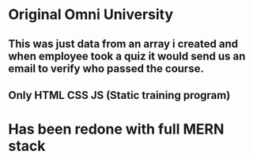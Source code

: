 # Original Omni University

## This was just data from an array i created and when employee took a quiz it would send us an email to verify who passed the course.

## Only HTML CSS JS (Static training program)

# Has been redone with full MERN stack
